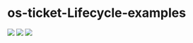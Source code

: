 # os-ticket-Lifecycle-examples
<img src="https://github.com/talberto82/os-ticket-Lifecycle-examples/assets/145931417/d7638f5a-d776-4260-a41b-aa16784c6259 alt"/>
<img src="https://github.com/talberto82/os-ticket-Lifecycle-examples/assets/145931417/fc1c6bea-0b53-4983-80f5-e7ca0c86235b alt"/>
<img src="https://github.com/talberto82/os-ticket-Lifecycle-examples/assets/145931417/26da50a9-e703-42d2-868a-1a5bf0162741 alt"/>

